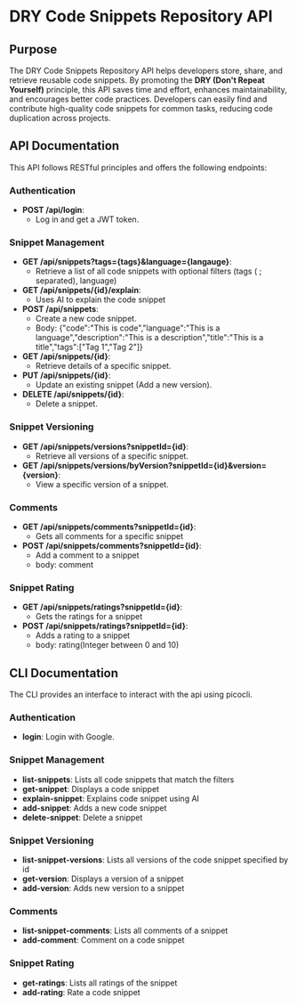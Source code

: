 # DRY Code Snippets Repository API

## Purpose

The DRY Code Snippets Repository API helps developers store, share, and retrieve reusable code snippets. By promoting the **DRY (Don't Repeat Yourself)** principle, this API saves time and effort, enhances maintainability, and encourages better code practices. Developers can easily find and contribute high-quality code snippets for common tasks, reducing code duplication across projects.

## API Documentation

This API follows RESTful principles and offers the following endpoints:

### Authentication
- **POST /api/login**: 
    - Log in and get a JWT token.

### Snippet Management
- **GET /api/snippets?tags={tags}&language={langauge}**: 
    - Retrieve a list of all code snippets with optional filters (tags ( ; separated), language)
- **GET /api/snippets/{id}/explain**: 
    - Uses AI to explain the code snippet
- **POST /api/snippets**: 
    - Create a new code snippet.
    - Body: {"code":"This is code","language":"This is a language","description":"This is a description","title":"This is a title","tags":["Tag 1","Tag 2"]}
- **GET /api/snippets/{id}**: 
    - Retrieve details of a specific snippet.
- **PUT /api/snippets/{id}**: 
    - Update an existing snippet (Add a new version).
- **DELETE /api/snippets/{id}**: 
    - Delete a snippet.

### Snippet Versioning
- **GET /api/snippets/versions?snippetId={id}**: 
    - Retrieve all versions of a specific snippet.
- **GET /api/snippets/versions/byVersion?snippetId={id}&version={version}**: 
    - View a specific version of a snippet.

### Comments
- **GET /api/snippets/comments?snippetId={id}**: 
    - Gets all comments for a specific snippet
- **POST /api/snippets/comments?snippetId={id}**: 
    - Add a comment to a snippet
    - body: comment

### Snippet Rating
- **GET /api/snippets/ratings?snippetId={id}**: 
    - Gets the ratings for a snippet
- **POST /api/snippets/ratings?snippetId={id}**: 
     - Adds a rating to a snippet
     - body: rating(Integer between 0 and 10)



## CLI Documentation

The CLI provides an interface to interact with the api using picocli.

### Authentication
- **login**: Login with Google.

### Snippet Management
- **list-snippets**: Lists all code snippets that match the filters
- **get-snippet**: Displays a code snippet
- **explain-snippet**: Explains code snippet using AI
- **add-snippet**: Adds a new code snippet
- **delete-snippet**: Delete a snippet

### Snippet Versioning
- **list-snippet-versions**: Lists all versions of the code snippet specified by id
- **get-version**: Displays a version of a snippet
- **add-version**: Adds new version to a snippet

### Comments
- **list-snippet-comments**: Lists all comments of a snippet
- **add-comment**: Comment on a code snippet

### Snippet Rating
- **get-ratings**: Lists all ratings of the snippet
- **add-rating**: Rate a code snippet